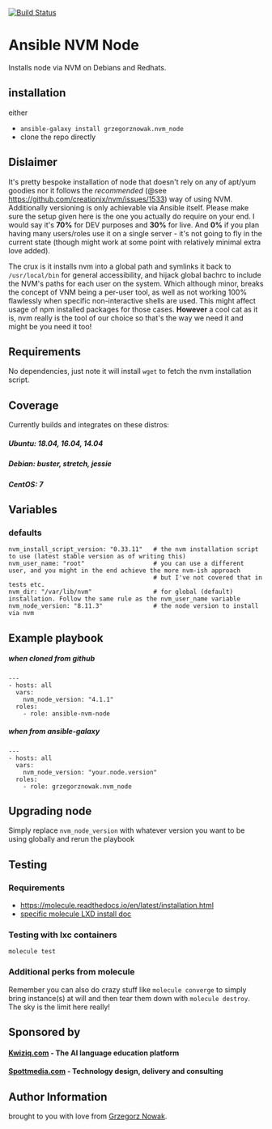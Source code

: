 [![Build Status](https://build.spottmedia.com/buildStatus/icon?job=ansible_role_nvm_node)](https://build.spottmedia.com/job/ansible_role_nvm_node)

# Ansible NVM Node

Installs node via NVM on Debians and Redhats.

## installation ##

either
* `ansible-galaxy install grzegorznowak.nvm_node`
* clone the repo directly

## Dislaimer ## 
It's pretty bespoke installation of node that doesn't rely on any of apt/yum goodies 
nor it follows the *recommended* (@see https://github.com/creationix/nvm/issues/1533) way of using NVM.
Additionally versioning is only achievable via Ansible itself. 
Please make sure the setup given here is the one you actually do require on your end.
I would say it's __70%__ for DEV purposes and __30%__ for live. 
And __0%__ if you plan having many users/roles use it on a single server - it's not going to fly in the current state 
(though might work at some point with relatively minimal extra love added).

The crux is it installs nvm into a global path and symlinks it back to `/usr/local/bin` for general accessibility, and hijack global bachrc to include the NVM's paths for each user on the system.
Which although minor, breaks the concept of VNM being a per-user tool, as well as not working 100% flawlessly when specific non-interactive shells are used. This might affect usage of npm installed packages for those cases.
__However__ a cool cat as it is, nvm really is the tool of our choice so that's the way we need it and might be you need it too!
 
## Requirements

No dependencies, just note it will install `wget` to fetch the nvm installation script.

## Coverage

Currently builds and integrates on these distros:

##### Ubuntu: 18.04, 16.04, 14.04
##### Debian: buster, stretch, jessie
##### CentOS: 7  
 

## Variables

### defaults
    nvm_install_script_version: "0.33.11"   # the nvm installation script to use (latest stable version as of writing this)
    nvm_user_name: "root"                   # you can use a different user, and you might in the end achieve the more nvm-ish approach
                                            # but I've not covered that in tests etc.  
    nvm_dir: "/var/lib/nvm"                 # for global (default) installation. Follow the same rule as the nvm_user_name variable
    nvm_node_version: "8.11.3"              # the node version to install via nvm
             

## Example playbook 
##### when cloned from github

    ---
    - hosts: all
      vars:
        nvm_node_version: "4.1.1"
      roles:
        - role: ansible-nvm-node
        
##### when from ansible-galaxy

    ---
    - hosts: all
      vars:
        nvm_node_version: "your.node.version"
      roles:
        - role: grzegorznowak.nvm_node        

## Upgrading node

Simply replace `nvm_node_version` with whatever version you want to be using globally and rerun the playbook

## Testing

### Requirements

* https://molecule.readthedocs.io/en/latest/installation.html
* [specific molecule LXD install doc](molecule/default/INSTALL.rst)


### Testing with lxc containers

    molecule test

### Additional perks from molecule

Remember you can also do crazy stuff like `molecule converge` to simply bring instance(s) at will and then tear them down
with `molecule destroy`. The sky is the limit here really!

## Sponsored by

#### [Kwiziq.com](https://www.kwiziq.com) - The AI language education platform
#### [Spottmedia.com](http://www.spottmedia.com) - Technology design, delivery and consulting


## Author Information

brought to you with love from [Grzegorz Nowak](https://www.linkedin.com/in/grzegorz-nowak-356b7360/).
